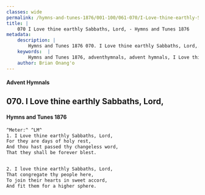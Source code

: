```yaml
---
classes: wide
permalink: /hymns-and-tunes-1876/001-100/061-070/I-Love-thine-earthly-Sabbaths,-Lord,/
title: |
    070 I Love thine earthly Sabbaths, Lord, - Hymns and Tunes 1876
metadata:
    description: |
        Hymns and Tunes 1876 070. I Love thine earthly Sabbaths, Lord,. For they are days of holy rest, And thou hast passed thy changeless word, That they shall be forever blest. 
    keywords:  |
        Hymns and Tunes 1876, adventhymnals, advent hymnals, I Love thine earthly Sabbaths, Lord,, For they are days of holy rest,, 
    author: Brian Onang'o
---
```


#### Advent Hymnals
## 070. I Love thine earthly Sabbaths, Lord,
####  Hymns and Tunes 1876

```txt
^Meter:^ ^LM^
1. I Love thine earthly Sabbaths, Lord,
For they are days of holy rest,
And thou hast passed thy changeless word,
That they shall be forever blest.


2. I love thine earthly Sabbaths, Lord,
That congregate thy people here,
To join their hearts in sweet accord,
And fit them for a higher sphere.
```